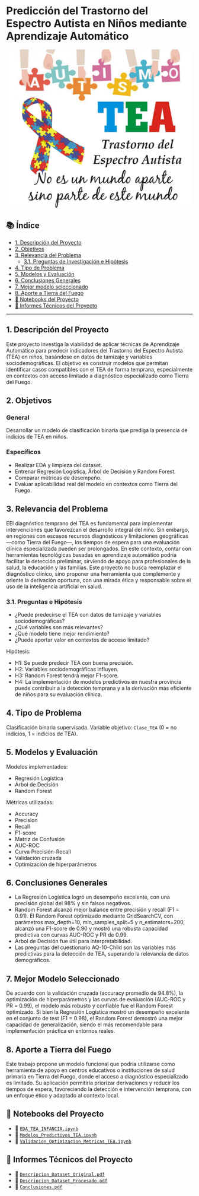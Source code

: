 # Predicción del Trastorno del Espectro Autista en Niños mediante Aprendizaje Automático

![Imagen de portada](reports/portada_proyecto_autismo.jpg)

## 📚 Índice

- [1. Descripción del Proyecto](#1-descripción-del-proyecto)
- [2. Objetivos](#2-objetivos)
- [3. Relevancia del Problema](#3-relevancia-del-problema)
  - [3.1. Preguntas de Investigación e Hipótesis](#31-preguntas-de-investigación-e-hipótesis)
- [4. Tipo de Problema](#4-tipo-de-problema)
- [5. Modelos y Evaluación](#5-modelos-y-evaluación)
- [6. Conclusiones Generales](#6-conclusiones-generales)
- [7. Mejor modelo seleccionado](#7-Mejor-Modelo-Seleccionado)
- [8. Aporte a Tierra del Fuego](#8-Aporte-a-Tierra-del-Fuego)
- [📁 Notebooks del Proyecto](#notebooks-del-proyecto)
- [📝 Informes Técnicos del Proyecto](#informes-técnicos-del-proyecto)

---

## 1. Descripción del Proyecto

Este proyecto investiga la viabilidad de aplicar técnicas de Aprendizaje Automático para predecir indicadores del Trastorno del Espectro Autista (TEA) en niños, basándose en datos de tamizaje y variables sociodemográficas. El objetivo es construir modelos que permitan identificar casos compatibles con el TEA de forma temprana, especialmente en contextos con acceso limitado a diagnóstico especializado como Tierra del Fuego.

## 2. Objetivos

### General
Desarrollar un modelo de clasificación binaria que prediga la presencia de indicios de TEA en niños.

### Específicos
- Realizar EDA y limpieza del dataset.
- Entrenar Regresión Logística, Árbol de Decisión y Random Forest.
- Comparar métricas de desempeño.
- Evaluar aplicabilidad real del modelo en contextos como Tierra del Fuego.

## 3. Relevancia del Problema

EEl diagnóstico temprano del TEA es fundamental para implementar intervenciones que favorezcan el desarrollo integral del niño. Sin embargo, en regiones con escasos recursos diagnósticos y limitaciones geográficas —como Tierra del Fuego—, los tiempos de espera para una evaluación clínica especializada pueden ser prolongados.
En este contexto, contar con herramientas tecnológicas basadas en aprendizaje automático podría facilitar la detección preliminar, sirviendo de apoyo para profesionales de la salud, la educación y las familias. Este proyecto no busca reemplazar el diagnóstico clínico, sino proponer una herramienta que complemente y oriente la derivación oportuna, con una mirada ética y responsable sobre el uso de la inteligencia artificial en salud.

### 3.1. Preguntas e Hipótesis

- ¿Puede predecirse el TEA con datos de tamizaje y variables sociodemográficas?
- ¿Qué variables son más relevantes?
- ¿Qué modelo tiene mejor rendimiento?
- ¿Puede aportar valor en contextos de acceso limitado?

Hipótesis:
- H1: Se puede predecir TEA con buena precisión.
- H2: Variables sociodemográficas influyen.
- H3: Random Forest tendrá mejor F1-score.
- H4: La implementación de modelos predictivos en nuestra provincia puede contribuir a la detección temprana y a la derivación más eficiente de niños para su evaluación clínica.
## 4. Tipo de Problema

Clasificación binaria supervisada. Variable objetivo: `Clase_TEA` (0 = no indicios, 1 = indicios de TEA).

## 5. Modelos y Evaluación

Modelos implementados:
- Regresión Logística
- Árbol de Decisión
- Random Forest

Métricas utilizadas:
- Accuracy
- Precision
- Recall
- F1-score
- Matriz de Confusión
- AUC-ROC
- Curva Precisión-Recall
- Validación cruzada
- Optimización de hiperparámetros

## 6. Conclusiones Generales

- La Regresión Logística logró un desempeño excelente, con una precisión global del 98% y sin falsos negativos.
- Random Forest alcanzó mejor balance entre precisión y recall (F1 = 0.91). El Random Forest optimizado mediante GridSearchCV, con parámetros max_depth=10, min_samples_split=5 y n_estimators=200, alcanzó una F1-score de 0.90 y mostró una robusta capacidad predictiva con curvas AUC-ROC y PR de 0.99.
- Árbol de Decisión fue útil para interpretabilidad.
- Las preguntas del cuestionario AQ-10-Child son las variables más predictivas para la detección de TEA, superando la relevancia de datos demográficos.

## 7. Mejor Modelo Seleccionado
De acuerdo con la validación cruzada (accuracy promedio de 94.8%), la optimización de hiperparámetros y las curvas de evaluación (AUC-ROC y PR = 0.99), el modelo más robusto y confiable fue el Random Forest optimizado. Si bien la Regresión Logística mostró un desempeño excelente en el conjunto de test (F1 = 0.98), el Random Forest demostró una mejor capacidad de generalización, siendo el más recomendable para implementación práctica en entornos reales.

## 8. Aporte a Tierra del Fuego

Este trabajo propone un modelo funcional que podría utilizarse como herramienta de apoyo en centros educativos o instituciones de salud primaria en Tierra del Fuego, donde el acceso a diagnóstico especializado es limitado. Su aplicación permitiría priorizar derivaciones y reducir los tiempos de espera, favoreciendo la detección e intervención temprana, con un enfoque ético y adaptado al contexto local.

## 📁 Notebooks del Proyecto

- 📘 [`EDA_TEA_INFANCIA.ipynb`](notebooks/EDA_TEA_INFANCIA.ipynb)
- 🤖 [`Modelos_Predictivos_TEA.ipynb`](notebooks/Modelos_Predictivos_TEA.ipynb)
- 🧪 [`Validacion_Optimizacion_Metricas_TEA.ipynb`](notebooks/Validacion_Optimizacion_Metricas_TEA.ipynb)

## 📝 Informes Técnicos del Proyecto

- 📄 [`Descripcion_Dataset_Original.pdf`](reports/Descripcion_Dataset_Original.pdf)
- 📄 [`Descripcion_Dataset_Procesado.pdf`](reports/Descripcion_Dataset_Procesado.pdf)
- 📄 [`Conclusiones.pdf`](reports/Conclusiones.pdf)

